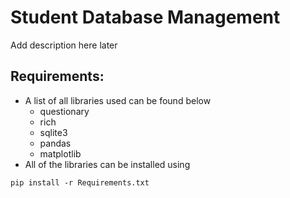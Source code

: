 # Student Database Management
Add description here later


## Requirements:
- A list of all libraries used can be found below
  - questionary
  - rich
  - sqlite3
  - pandas
  - matplotlib
- All of the libraries can be installed using
```
pip install -r Requirements.txt
```

